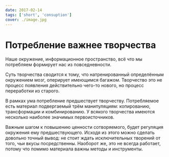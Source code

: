 ```yaml
---
date: 2017-02-14
tags: ['short', 'consuption']
cover: ./image.jpg
---
```


# Потребление важнее творчества

Наше окружение, информационное пространство, всё что мы потребляем формирует нас из повседневности.

Суть творчества сводится к тому, что натренированный определённым окружением мозг, оперирует имеющимся багажом. Творчество это не процесс появления действительно чего-то нового, но процесс переработки из старого.

В рамках ума потребление предшествует творчеству. Потребляемое есть материал подвергаемый трём манипуляциям: копированию, трансформации и комбинированию. У всякого творчества имеются несколько наиболее значимых первоисточников.

Важным шагом к повышению ценности сотворяемого, будет регуляция окружения ему предшествующего. Исходя из этого можно сделать довольно точный вывод: не стоит ждать исключительных творений от того, чьи вкусы посредственны. Наоборот же, это не всегда работает, потому что помимо материала важны методы и инструменты.
